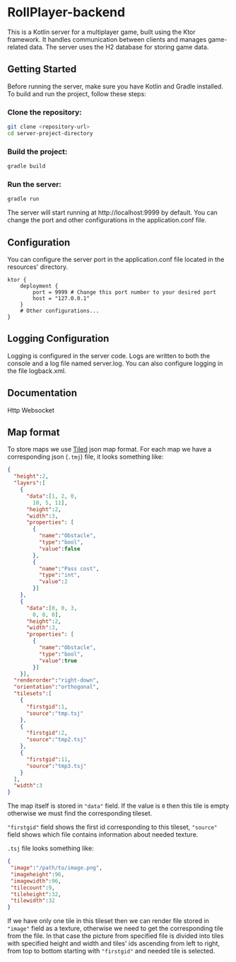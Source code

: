 # RollPlayer-backend
This is a Kotlin server for a multiplayer game, built using the Ktor framework. It handles communication between clients and manages game-related data. The server uses the H2 database for storing game data.

## Getting Started
Before running the server, make sure you have Kotlin and Gradle installed. To build and run the project, follow these steps:

### Clone the repository:
```bash
git clone <repository-url>
cd server-project-directory
```

### Build the project:
```bash
gradle build
```

### Run the server:
```bash
gradle run
```
The server will start running at http://localhost:9999 by default. You can change the port and other configurations in the application.conf file.

## Configuration

You can configure the server port in the application.conf file located in the resources' directory.

```properties
ktor {
    deployment {
        port = 9999 # Change this port number to your desired port
        host = "127.0.0.1"
    }
    # Other configurations...
}
```

## Logging Configuration
Logging is configured in the server code. Logs are written to both the console and a log file named server.log. You can also configure logging in the file logback.xml.

## Documentation
Http
Websocket

## Map format
To store maps we use [Tiled](https://doc.mapeditor.org/en/stable/reference/json-map-format/) json map format. For each map we have a corresponding json (`.tmj`) file, it looks something like:

```json
{
  "height":2,
  "layers":[
    {
      "data":[1, 2, 0,
        10, 5, 11],
      "height":2,
      "width":3,
      "properties": [
        {
          "name":"Obstacle",
          "type":"bool",
          "value":false
        },
        {
          "name":"Pass cost",
          "type":"int",
          "value":2
        }]
    },
    {
      "data":[0, 0, 3,
        0, 0, 0],
      "height":2,
      "width":3,
      "properties": [
        {
          "name":"Obstacle",
          "type":"bool",
          "value":true
        }]
    }],
  "renderorder":"right-down",
  "orientation":"orthogonal",
  "tilesets":[
    {
      "firstgid":1,
      "source":"tmp.tsj"
    },
    {
      "firstgid":2,
      "source":"tmp2.tsj"
    },
    {
      "firstgid":11,
      "source":"tmp3.tsj"
    }
  ],
  "width":3
}
```

The map itself is stored in `"data"` field. If the value is `0` then this tile is empty otherwise we must find the corresponding tileset.

`"firstgid"` field shows the first id corresponding to this tileset, `"source"` field shows which file contains information about needed texture.

`.tsj` file looks something like:

```json
{
 "image":"/path/to/image.png",
 "imageheight":96,
 "imagewidth":96,
 "tilecount":9,
 "tileheight":32,
 "tilewidth":32
}
```

If we have only one tile in this tileset then we can render file stored in `"image"` field as a texture, otherwise we need to get the corresponding tile from the file. In that case the picture from specified file is divided into tiles with specified height and width and tiles' ids ascending from left to right, from top to bottom starting with `"firstgid"` and needed tile is selected.
